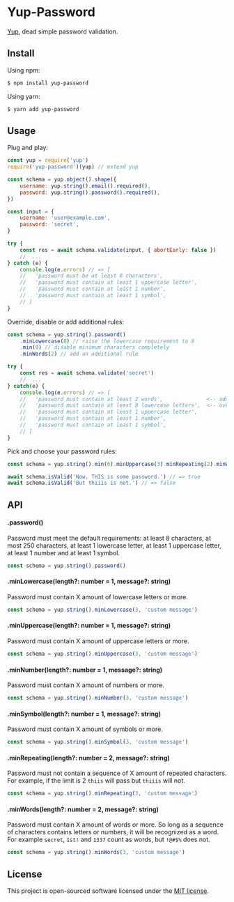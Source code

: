 # Yup-Password

[Yup](https://github.com/jquense/yup), dead simple password validation.


## Install

Using npm:
```sh
$ npm install yup-password
```

Using yarn:
```sh
$ yarn add yup-password
```


## Usage
Plug and play:
```js
const yup = require('yup')
require('yup-password')(yup) // extend yup

const schema = yup.object().shape({
    username: yup.string().email().required(),
    password: yup.string().password().required(),
})

const input = {
    username: 'user@example.com',
    password: 'secret',
}

try {
    const res = await schema.validate(input, { abortEarly: false })
    //  ...
} catch (e) {
    console.log(e.errors) // => [
    //   'password must be at least 8 characters',
    //   'password must contain at least 1 uppercase letter',
    //   'password must contain at least 1 number',
    //   'password must contain at least 1 symbol',
    // ]
}
```
Override, disable or add additional rules:
```js
const schema = yup.string().password()
    .minLowercase(8) // raise the lowercase requirement to 8
    .min(0) // disable minimum characters completely
    .minWords(2) // add an additional rule

try {
    const res = await schema.validate('secret')
    //  ...
} catch(e) {
    console.log(e.errors) // => [
    //   'password must contain at least 2 words',              <-- added
    //   'password must contain at least 8 lowercase letters',  <-- overridden
    //   'password must contain at least 1 uppercase letter',
    //   'password must contain at least 1 number',
    //   'password must contain at least 1 symbol',
    // ]
}
```
Pick and choose your password rules:
```js
const schema = yup.string().min(6).minUppercase(3).minRepeating(2).minWords(2)

await schema.isValid('Now, THIS is some password.') // => true
await schema.isValid('But thiiis is not.') // => false
```

## API

#### .password()
Password must meet the default requirements: at least 8 characters, at most 250 characters, at least 1 lowercase letter, at least 1 uppercase letter, at least 1 number and at least 1 symbol.
```js
const schema = yup.string().password()
```

#### .minLowercase(length?: number = 1, message?: string)
Password must contain X amount of lowercase letters or more.
```js
const schema = yup.string().minLowercase(3, 'custom message')
```

#### .minUppercase(length?: number = 1, message?: string)
Password must contain X amount of uppercase letters or more.
```js
const schema = yup.string().minUppercase(3, 'custom message')
```

#### .minNumber(length?: number = 1, message?: string)
Password must contain X amount of numbers or more.
```js
const schema = yup.string().minNumber(3, 'custom message')
```

#### .minSymbol(length?: number = 1, message?: string)
Password must contain X amount of symbols or more.
```js
const schema = yup.string().minSymbol(3, 'custom message')
```

#### .minRepeating(length?: number = 2, message?: string)
Password must not contain a sequence of X amount of repeated characters. For example, if the limit is 2 `thiis` will pass but `thiiis` will not.
```js
const schema = yup.string().minRepeating(3, 'custom message')
```

#### .minWords(length?: number = 2, message?: string)
Password must contain X amount of words or more. So long as a sequence of characters contains letters or numbers,
it will be recognized as a word. For example `secret`, `1st!` and `1337` count as words, but `!@#$%` does not.
```js
const schema = yup.string().minWords(3, 'custom message')
```

## License

This project is open-sourced software licensed under the [MIT license](./LICENSE).
